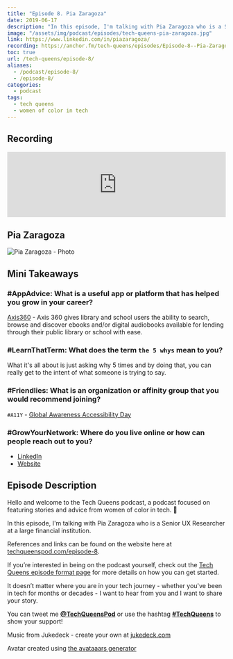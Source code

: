 ```yaml
---
title: "Episode 8. Pia Zaragoza"
date: 2019-06-17
description: "In this episode, I'm talking with Pia Zaragoza who is a Senior UX Researcher at a large financial institution."
image: "/assets/img/podcast/episodes/tech-queens-pia-zaragoza.jpg"
link: https://www.linkedin.com/in/piazaragoza/
recording: https://anchor.fm/tech-queens/episodes/Episode-8--Pia-Zaragoza-e42bj2/a-afeeau
toc: true
url: /tech-queens/episode-8/
aliases:
  - /podcast/episode-8/
  - /episode-8/
categories:
  - podcast
tags:
  - tech queens
  - women of color in tech
---
```


## Recording

<iframe loading="lazy" src="https://anchor.fm/tech-queens/embed/episodes/Episode-8--Pia-Zaragoza-e42bj2/a-afeeau" frameborder="0" scrolling="no" class="mt-1-sm" width="100%" height="auto"></iframe>

## Pia Zaragoza

![Pia Zaragoza - Photo](https://i.imgur.com/p0zEB0n.jpg)

## Mini Takeaways

### **#AppAdvice**: What is a useful app or platform that has helped you grow in your career?

[Axis360](https://sfpl.libanswers.com/faq/129920) - Axis 360 gives library and school users the ability to search, browse and discover ebooks and/or digital audiobooks available for lending through their public library or school with ease.

### **#LearnThatTerm**: What does the term `the 5 whys` mean to you?

What it's all about is just asking why 5 times and by doing that, you can really get to the intent of what someone is trying to say.

### **#Friendlies**: What is an organization or affinity group that you would recommend joining?

`#A11Y` - [Global Awareness Accessibility Day](https://globalaccessibilityawarenessday.org/)

### **#GrowYourNetwork**: Where do you live online or how can people reach out to you?

- [LinkedIn](https://www.linkedin.com/in/piazaragoza/)
- [Website](http://www.pzaragoza.net/)

## Episode Description

Hello and welcome to the Tech Queens podcast, a podcast focused on featuring stories and advice from women of color in tech. 👑

In this episode, I'm talking with Pia Zaragoza who is a Senior UX Researcher at a large financial institution.

References and links can be found on the website here at [techqueenspod.com/episode-8](https://techqueenspod.com/episode-8).

If you’re interested in being on the podcast yourself, check out the [Tech Queens episode format page](https://techqueenspod.com/episode-format) for more details on how you can get started.

It doesn’t matter where you are in your tech journey - whether you've been in tech for months or decades - I want to hear from you and I want to share your story.

You can tweet me **[@TechQueensPod](https://twitter.com/TechQueensPod)** or use the hashtag **[#TechQueens](https://twitter.com/hashtag/TechQueens?lang=en)** to show your support!

Music from Jukedeck - create your own at [jukedeck.com](https://jukedeck.com)

Avatar created using [the avataaars generator](https://getavataaars.com/)
